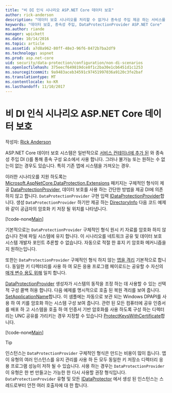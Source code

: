 ```yaml
---
title: "비 DI 인식 시나리오 ASP.NET Core 데이터 보호"
author: rick-anderson
description: "데이터 보호 시나리오를 처리할 수 없거나 종속성 주입 제공 하는 서비스를 사용 하지 않을 지 원하는 방법에 알아봅니다."
keywords: "데이터 보호, 종속성 주입, DataProtectionProvider ASP.NET Core"
ms.author: riande
manager: wpickett
ms.date: 10/14/2016
ms.topic: article
ms.assetid: a7d8a962-80ff-48e3-96f6-8472b7ba2df9
ms.technology: aspnet
ms.prod: asp.net-core
uid: security/data-protection/configuration/non-di-scenarios
ms.openlocfilehash: 375eecf649819dce8f1c2ba30e1cb6451d1c1253
ms.sourcegitcommit: 9a9483aceb34591c97451997036a9120c3fe2baf
ms.translationtype: MT
ms.contentlocale: ko-KR
ms.lasthandoff: 11/10/2017
---
```

# <a name="non-di-aware-scenarios-for-data-protection-in-aspnet-core"></a>비 DI 인식 시나리오 ASP.NET Core 데이터 보호

작성자: [Rick Anderson](https://twitter.com/RickAndMSFT)

ASP.NET Core 데이터 보호 시스템은 일반적으로 [서비스 컨테이너에 추가 된](xref:security/data-protection/consumer-apis/overview) 와 종속성 주입 DI ()를 통해 종속 구성 요소에서 사용 합니다. 그러나 불가능 또는 원하는 수 없는이 없는 경우도 있습니다. 특히 기존 앱에 시스템을 가져오는 경우.

이러한 시나리오를 지원 하도록는 [Microsoft.AspNetCore.DataProtection.Extensions](https://www.nuget.org/packages/Microsoft.AspNetCore.DataProtection.Extensions/) 패키지는 구체적인 형식이 제공 [DataProtectionProvider](/dotnet/api/Microsoft.AspNetCore.DataProtection.DataProtectionProvider), 데이터 보호를 사용 하는 간단한 방법을 제공 DI에 의존 하지 않고 합니다. `DataProtectionProvider` 구현 입력 [IDataProtectionProvider](/dotnet/api/microsoft.aspnetcore.dataprotection.idataprotectionprovider)합니다. 생성 `DataProtectionProvider` 하기만 제공 하는 [DirectoryInfo](/dotnet/api/system.io.directoryinfo) 다음 코드 예제와 같이 공급자의 암호화 키 저장 될 위치를 나타냅니다.

[!code-none[Main](non-di-scenarios/_static/nodisample1.cs)]

기본적으로는 `DataProtectionProvider` 구체적인 형식 원시 키 자료를 암호화 하지 않습니다 전에 파일 시스템에 유지 합니다. 이 시나리오를 네트워크 공유 및 데이터 보호 시스템 개발자 포인트 추론할 수 없습니다. 자동으로 적절 한 휴지 키 암호화 메커니즘을 지 원하는입니다.

또한는 `DataProtectionProvider` 구체적인 형식 하지 않는 [앱을 격리](xref:security/data-protection/configuration/overview#per-application-isolation) 기본적으로 합니다. 동일한 키 디렉터리를 사용 하 여 모든 응용 프로그램 페이로드는 공유할 수 자신의 [매개 변수 용도 위해](xref:security/data-protection/consumer-apis/purpose-strings) 일치 합니다.

[DataProtectionProvider](/dotnet/api/microsoft.aspnetcore.dataprotection.dataprotectionprovider) 생성자가 시스템의 동작을 조정 하는 데 사용할 수 있는 선택적 구성 콜백 허용 합니다. 다음 예제를 명시적으로 호출 된 복원 격리를 보여 줍니다. [SetApplicationName](/dotnet/api/microsoft.aspnetcore.dataprotection.dataprotectionbuilderextensions.setapplicationname)합니다. 이 샘플에는 자동으로 보관 되는 Windows DPAPI를 사용 하 여 키를 암호화 하는 시스템 구성 보여 줍니다. 관련 된 모든 컴퓨터에 공유 인증서를 배포 하 고 시스템을 호출 하 여 인증서 기반 암호화를 사용 하도록 구성 하는 디렉터리는 UNC 공유를 가리키는 경우 지정할 수 있습니다 [ProtectKeysWithCertificate](/dotnet/api/microsoft.aspnetcore.dataprotection.dataprotectionbuilderextensions.protectkeyswithcertificate)합니다.

[!code-none[Main](non-di-scenarios/_static/nodisample2.cs)]

> [!TIP]
> 인스턴스는 `DataProtectionProvider` 구체적인 형식은 만드는 비용이 많이 듭니다. 앱이 유형의 여러 인스턴스를 유지 관리를 사용 하 든 모두 동일한 키 저장소 디렉터리 응용 프로그램 성능이 저하 될 수 있습니다. 사용 하는 경우는 `DataProtectionProvider` 이 유형은 한 번 만들고는 가능한 한 다시 사용할 권장 형식입니다. `DataProtectionProvider` 유형 및 모든 [IDataProtector](/dotnet/api/microsoft.aspnetcore.dataprotection.idataprotector) 에서 생성 된 인스턴스는 스레드로부터 안전 여러 호출자에 대 한 합니다.
